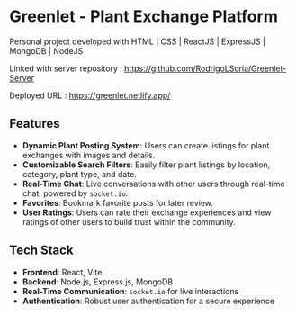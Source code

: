 # Greenlet - Plant Exchange Platform

Personal project developed with HTML | CSS | ReactJS | ExpressJS | MongoDB | NodeJS

Linked with server repository : https://github.com/RodrigoLSoria/Greenlet-Server

Deployed URL : https://greenlet.netlify.app/


## Features

- **Dynamic Plant Posting System**: Users can create listings for plant exchanges with images and details.
- **Customizable Search Filters**: Easily filter plant listings by location, category, plant type, and date.
- **Real-Time Chat**: Live conversations with other users through real-time chat, powered by `socket.io`.
- **Favorites**: Bookmark favorite posts for later review.
- **User Ratings**: Users can rate their exchange experiences and view ratings of other users to build trust within the community.

## Tech Stack

- **Frontend**: React, Vite
- **Backend**: Node.js, Express.js, MongoDB
- **Real-Time Communication**: `socket.io` for live interactions
- **Authentication**: Robust user authentication for a secure experience



